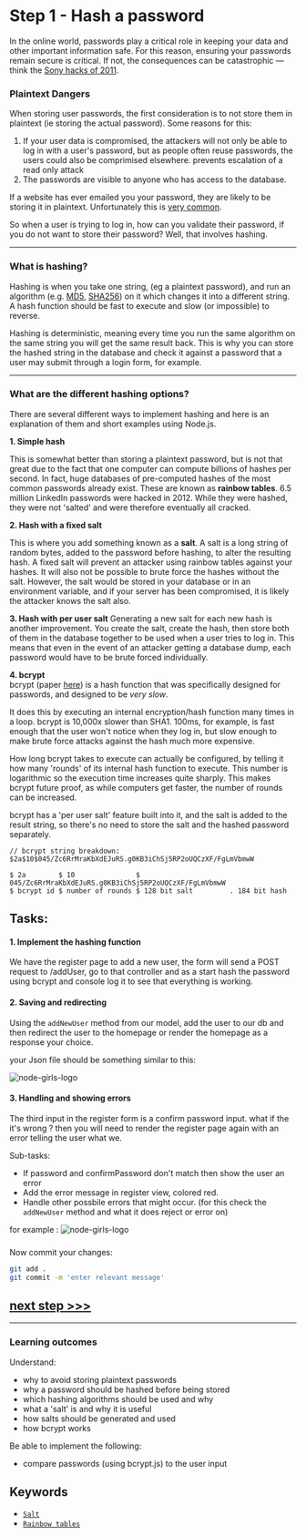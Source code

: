 # Step 1 - Hash a password

In the online world, passwords play a critical role in keeping your data and other important information safe. For this reason, ensuring your passwords remain secure is critical. If not, the consequences can be catastrophic — think the [Sony hacks of 2011](https://en.wikipedia.org/wiki/2011_PlayStation_Network_outage).


### Plaintext Dangers
When storing user passwords, the first consideration is to not store them in plaintext (ie storing the actual password). Some reasons for this:
1. If your user data is compromised, the attackers will not only be able to log in with a user's password, but as people often reuse passwords, the users could also be comprimised elsewhere. prevents escalation of a read only attack
2. The passwords are visible to anyone who has access to the database.

If a website has ever emailed you your password, they are likely to be storing it in plaintext. Unfortunately this is [very common](http://plaintextoffenders.com/).

So when a user is trying to log in, how can you validate their password, if you do not want to store their password? Well, that involves hashing.

---
### What is hashing?
Hashing is when you take one string, (eg a plaintext password), and run an algorithm (e.g. [MD5](https://en.wikipedia.org/wiki/MD5), [SHA256](https://en.wikipedia.org/wiki/SHA-2)) on it which changes it into a different string. A hash function should be fast to execute and slow (or impossible) to reverse.


Hashing is deterministic, meaning every time you run the same algorithm on the same string you will get the same result back. This is why you can store the hashed string in the database and check it against a password that a user may submit through a login form, for example.

---

### What are the different hashing options?

There are several different ways to implement hashing and here is an explanation of them and short examples using Node.js.

__1. Simple hash__

This is somewhat better than storing a plaintext password, but is not that great due to the fact that one computer can compute billions of hashes per second. In fact, huge databases of pre-computed hashes of the most common passwords already exist. These are known as **rainbow tables**. 6.5 million LinkedIn passwords were hacked in 2012. While they were hashed, they were not 'salted' and were therefore eventually all cracked.


__2. Hash with a fixed salt__

This is where you add something known as a **salt**. A salt is a long string of random bytes, added to the password before hashing, to alter the resulting hash. A fixed salt will prevent an attacker using rainbow tables against your hashes. It will also not be possible to brute force the hashes without the salt. However, the salt would be stored in your database or in an environment variable, and if your server has been compromised, it is likely the attacker knows the salt also.

__3. Hash with per user salt__
Generating a new salt for each new hash is another improvement. You create the salt, create the hash, then store both of them in the database together to be used when a user tries to log in. This means that even in the event of an attacker getting a database dump, each password would have to be brute forced individually.

__4. bcrypt__  
bcrypt (paper [here](http://www.openbsd.org/papers/bcrypt-paper.ps)) is a hash function that was specifically designed for passwords, and designed to be _very slow_.

It does this by executing an internal encryption/hash function many times in a loop. bcrypt is 10,000x slower than SHA1. 100ms, for example, is fast enough that the user won't notice when they log in, but slow enough to make brute force attacks against the hash much more expensive.

How long bcrypt takes to execute can actually be configured, by telling it how many 'rounds' of its internal hash function to execute. This number is logarithmic so the execution time increases quite sharply. This makes bcrypt future proof, as while computers get faster, the number of rounds can be increased.

bcrypt has a 'per user salt' feature built into it, and the salt is added to the result string, so there's no need to store the salt and the hashed password separately.

```
// bcrypt string breakdown:
$2a$10$045/Zc6RrMraKbXdEJuRS.g0KB3iChSj5RP2oUQCzXF/FgLmVbmwW

$ 2a        $ 10               $ 045/Zc6RrMraKbXdEJuRS.g0KB3iChSj5RP2oUQCzXF/FgLmVbmwW
$ bcrypt id $ number of rounds $ 128 bit salt         . 184 bit hash
```

## Tasks:

#### 1. Implement the hashing function

We have the register page to add a new user, the form will send a POST request to /addUser, go to that controller and as a start hash the password using bcrypt and console log it to see that everything is working.

#### 2. Saving and redirecting

Using the `addNewUser` method from our model, add the user to our db and then redirect the user to the homepage or render the homepage as a response your choice.

your Json file should be something similar to this:

<img src="https://i.imgur.com/J6wIYzK.png" alt="node-girls-logo" styles="text-align:center;" />


#### 3. Handling and showing errors
The third input in the register form is a confirm password input. what if the it's wrong ? then you will need to render the register page again with an error telling the user what we.

Sub-tasks:

- If password and confirmPassword don't match then show the user an error
- Add the error message in register view, colored red.
- Handle other possbile errors that might occur. (for this check the `addNewUser` method and what it does reject or error on)

for example :
<img src="https://i.imgur.com/iRs9vPi.png" alt="node-girls-logo" styles="text-align:center;" />



### 
Now commit your changes:

```bash
git add .
git commit -m 'enter relevant message'
```


## [**next step >>>**](walkthrough/step01.md)
---


### Learning outcomes
Understand:
+ why to avoid storing plaintext passwords
+ why a password should be hashed before being stored
+ which hashing algorithms should be used and why
+ what a 'salt' is and why it is useful
+ how salts should be generated and used
+ how bcrypt works

Be able to implement the following:
+ compare passwords (using bcrypt.js) to the user input

## Keywords
* [`Salt`](https://en.wikipedia.org/wiki/Salt_(cryptography))
* [`Rainbow tables`](https://en.wikipedia.org/wiki/Rainbow_table)
